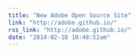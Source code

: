 ```yaml
---
title: "New Adobe Open Source Site"
link: "http://adobe.github.io/"
rss_link: "http://adobe.github.io/"
date: "2014-02-18 10:48:52am"
---
```


